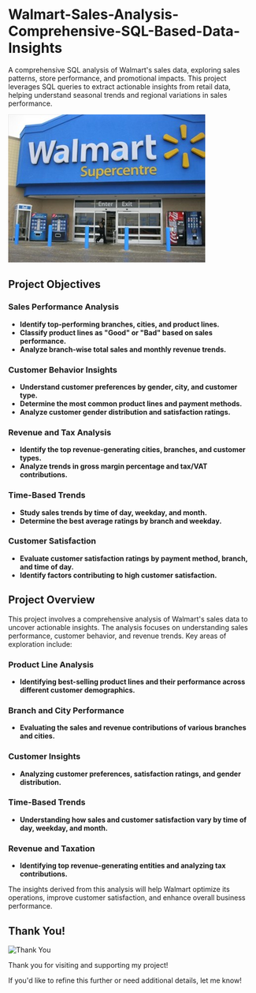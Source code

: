 # Walmart-Sales-Analysis-Comprehensive-SQL-Based-Data-Insights
A comprehensive SQL analysis of Walmart's sales data, exploring sales patterns, store performance, and promotional impacts. This project leverages SQL queries to extract actionable insights from retail data, helping understand seasonal trends and regional variations in sales performance.

![image_alt](https://github.com/Coderbiswajit24/Walmart-Sales-Analysis-Comprehensive-SQL-Based-Data-Insights/blob/19bfc168b401e5697e6eea8df24bf4090b6581fd/Walmart_image.jpg)

## Project Objectives

### Sales Performance Analysis
- **Identify top-performing branches, cities, and product lines.**
- **Classify product lines as "Good" or "Bad" based on sales performance.**
- **Analyze branch-wise total sales and monthly revenue trends.**

### Customer Behavior Insights
- **Understand customer preferences by gender, city, and customer type.**
- **Determine the most common product lines and payment methods.**
- **Analyze customer gender distribution and satisfaction ratings.**

### Revenue and Tax Analysis
- **Identify the top revenue-generating cities, branches, and customer types.**
- **Analyze trends in gross margin percentage and tax/VAT contributions.**

### Time-Based Trends
- **Study sales trends by time of day, weekday, and month.**
- **Determine the best average ratings by branch and weekday.**

### Customer Satisfaction
- **Evaluate customer satisfaction ratings by payment method, branch, and time of day.**
- **Identify factors contributing to high customer satisfaction.**

## Project Overview

This project involves a comprehensive analysis of Walmart's sales data to uncover actionable insights. The analysis focuses on understanding sales performance, customer behavior, and revenue trends. Key areas of exploration include:

### Product Line Analysis
- **Identifying best-selling product lines and their performance across different customer demographics.**

### Branch and City Performance
- **Evaluating the sales and revenue contributions of various branches and cities.**

### Customer Insights
- **Analyzing customer preferences, satisfaction ratings, and gender distribution.**

### Time-Based Trends
- **Understanding how sales and customer satisfaction vary by time of day, weekday, and month.**

### Revenue and Taxation
- **Identifying top revenue-generating entities and analyzing tax contributions.**

The insights derived from this analysis will help Walmart optimize its operations, improve customer satisfaction, and enhance overall business performance.

## Thank You!

![Thank You](https://th.bing.com/th/id/OIP.lsrYKH1UItL1uVP4kTv1ZQHaHa?pid=ImgDet&w=474&h=474&rs=1)

Thank you for visiting and supporting my project!


If you'd like to refine this further or need additional details, let me know!
